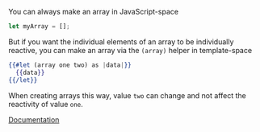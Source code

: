 You can always make an array in JavaScript-space
```js
let myArray = []; 
```

But if you want the individual elements of an array to be individually reactive, you can make an array via the `(array)` helper in template-space
```hbs
{{#let (array one two) as |data|}}
  {{data}}
{{/let}}
```

When creating arrays this way, value `two` can change and not affect the reactivity of value `one`.

[Documentation][docs]

[docs]: https://api.emberjs.com/ember/release/classes/Ember.Templates.helpers/methods/array?anchor=array
